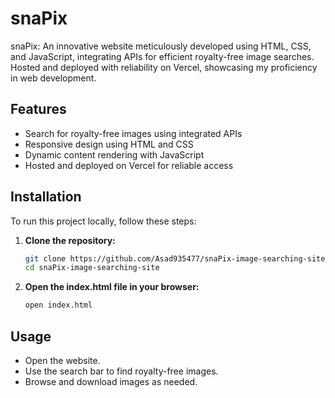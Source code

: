 # snaPix

snaPix: An innovative website meticulously developed using HTML, CSS, and JavaScript, integrating APIs for efficient royalty-free image searches. Hosted and deployed with reliability on Vercel, showcasing my proficiency in web development.


## Features

- Search for royalty-free images using integrated APIs
- Responsive design using HTML and CSS
- Dynamic content rendering with JavaScript
- Hosted and deployed on Vercel for reliable access

## Installation

To run this project locally, follow these steps:

1. **Clone the repository:**
    ```bash
    git clone https://github.com/Asad935477/snaPix-image-searching-site.git
    cd snaPix-image-searching-site
    ```

2. **Open the index.html file in your browser:**
    ```bash
    open index.html
    ```
## Usage

- Open the website.
- Use the search bar to find royalty-free images.
- Browse and download images as needed.



